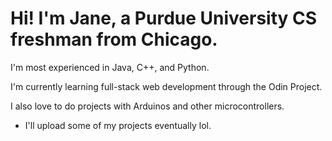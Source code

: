 # Hi! I'm Jane, a Purdue University CS freshman from Chicago.

I'm most experienced in Java, C++, and Python.

I'm currently learning full-stack web development through the Odin Project.

I also love to do projects with Arduinos and other microcontrollers.
-   I'll upload some of my projects eventually lol.
